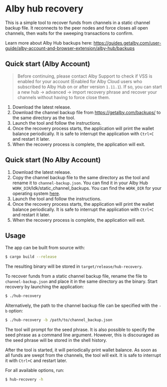 # Alby hub recovery

This is a simple tool to recover funds from channels in a static channel backup
file. It reconnects to the peer nodes and force closes all open channels, then
waits for the sweeping transactions to confirm.

Learn more about Alby Hub backups here: https://guides.getalby.com/user-guide/alby-account-and-browser-extension/alby-hub/backups


## Quick start (Alby Account)
> Before continuing, please contact Alby Support to check if VSS is enabled for your account (Enabled for Alby Cloud users who subscribed to Alby Hub on or after version `1.11.1`). If so, you can start a new hub -> advanced -> import recovery phrase and recover your channels without having to force close them.

1. Download the latest release.
2. Download the channel backup file from https://getalby.com/backups/ to the same directory as the tool.
3. Launch the tool and follow the instructions.
4. Once the recovery process starts, the application will print the wallet
   balance periodically. It is safe to interrupt the application with `Ctrl+C`
   and restart it later.
5. When the recovery process is complete, the application will exit.

## Quick start (No Alby Account)

1. Download the latest release.
2. Copy the channel backup file to the same directory as the tool and rename it
   to `channel-backup.json`. You can find it in your Alby Hub `WORK_DIR`/ldk/static_channel_backups. You can find the `WORK_DIR` for your operating system [here](https://github.com/adrg/xdg?tab=readme-ov-file#xdg-base-directory).
3. Launch the tool and follow the instructions.
4. Once the recovery process starts, the application will print the wallet
   balance periodically. It is safe to interrupt the application with `Ctrl+C`
   and restart it later.
5. When the recovery process is complete, the application will exit.

## Usage

The app can be built from source with:

```bash
$ cargo build --release
```

The resulting binary will be stored in `target/release/hub-recovery`.

To recover funds from a static channel backup file, rename the file to
`channel-backup.json` and place it in the same directory as the binary. Start
recovery by launching the application:

```bash
$ ./hub-recovery
```

Alternatively, the path to the channel backup file can be specified with the
`-b` option:

```bash
$ ./hub-recovery -b /path/to/channel_backup.json
```

The tool will prompt for the seed phrase. It is also possible to specify the
seed phrase as a command line argument. However, this is discouraged as the seed
phrase will be stored in the shell history.

After the tool is started, it will periodically print wallet balance. As soon as
all funds are swept from the channels, the tool will exit. It is safe to
interrupt it with `Ctrl+C` and restart later.

For all available options, run:

```bash
$ hub-recovery -h
```
